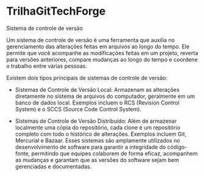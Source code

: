 # TrilhaGitTechForge

Sistema de controle de versão

Um sistema de controle de versão é uma ferramenta que auxilia no gerenciamento das alterações feitas em arquivos ao longo do tempo. Ele permite que você acompanhe as modificações feitas em um projeto, reverta para versões anteriores, compare mudanças ao longo do tempo e coordene o trabalho entre várias pessoas.

Existem dois tipos principais de sistemas de controle de versão:

- Sistemas de Controle de Versão Local: Armazenam as alterações diretamente no sistema de arquivos do computador, geralmente em um banco de dados local. Exemplos incluem o RCS (Revision Control System) e o SCCS (Source Code Control System).

- Sistemas de Controle de Versão Distribuído: Além de armazenar localmente uma cópia do repositório, cada clone é um repositório completo com todo o histórico de alterações. Exemplos incluem Git, Mercurial e Bazaar.
Esses sistemas são amplamente utilizados no desenvolvimento de software para garantir a integridade do código-fonte, permitindo que equipes colaborem de forma eficaz, acompanhem as mudanças e garantam que as versões do software sejam bem gerenciadas e documentadas.





